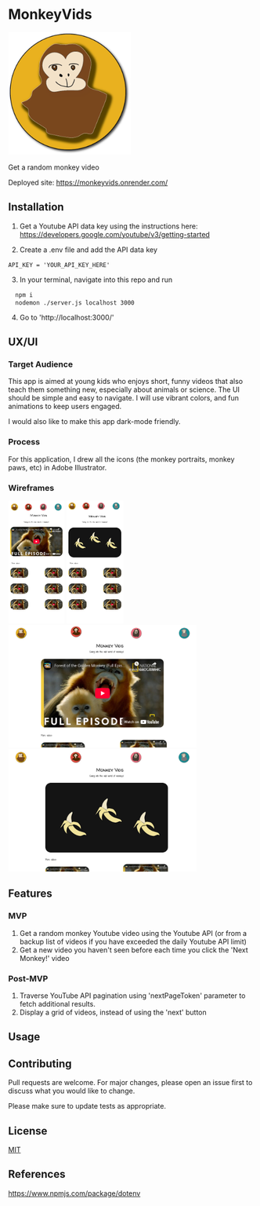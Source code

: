 # MonkeyVids

<img src="assets/monkey-1.png" height=250 alt="monkey illustration">

Get a random monkey video

Deployed site: https://monkeyvids.onrender.com/ 

## Installation

1. Get a Youtube API data key using the instructions here: https://developers.google.com/youtube/v3/getting-started

2. Create a .env file and add the API data key

```
API_KEY = 'YOUR_API_KEY_HERE'
```
3. In your terminal, navigate into this repo and run 
```shell
  npm i
  nodemon ./server.js localhost 3000 
```

4. Go to 'http://localhost:3000/'

## UX/UI

### Target Audience

This app is aimed at young kids who enjoys short, funny videos that also teach them something new, especially about animals or science. The UI should be simple and easy to navigate. I will use vibrant colors, and fun animations to keep users engaged.

I would also like to make this app dark-mode friendly.

### Process

For this application, I drew all the icons (the monkey portraits, monkey paws, etc) in Adobe Illustrator.

### Wireframes

<img src="assets/mobile.png" height=250 alt="Mobile wireframe">

<img src="assets/mobile-animation.png" height=250 alt="Mobile wireframe">

<img src="assets/desktop.png" height=250 alt="Desktop wireframe">

<img src="assets/desktop-animation.jpg" height=250 alt="Desketop wireframe">

## Features

### MVP 

1. Get a random monkey Youtube video using the Youtube API (or from a backup list of videos if you have exceeded the daily Youtube API limit)
2. Get a new video you haven't seen before each time you click the 'Next Monkey!' video

### Post-MVP 

1. Traverse YouTube API pagination using 'nextPageToken' parameter to fetch additional results. 
2. Display a grid of videos, instead of using the 'next' button

## Usage

## Contributing

Pull requests are welcome. For major changes, please open an issue first
to discuss what you would like to change.

Please make sure to update tests as appropriate.

## License

[MIT](https://choosealicense.com/licenses/mit/)

## References

https://www.npmjs.com/package/dotenv
